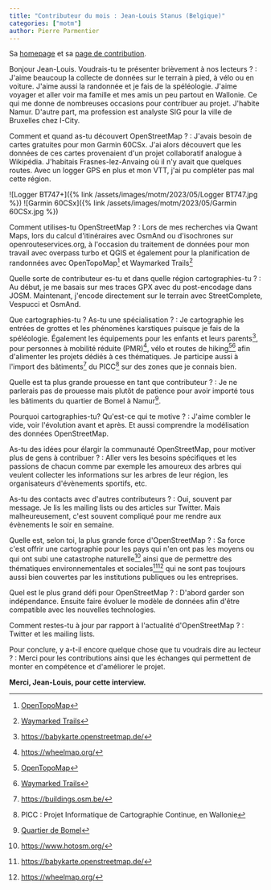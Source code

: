 ```yaml
---
title: "Contributeur du mois : Jean-Louis Stanus (Belgique)"
categories: ["motm"]
author: Pierre Parmentier
---
```


Sa [homepage](https://www.openstreetmap.org/user/Jean-Louis%20Stanus) et sa [page de contribution](https://hdyc.neis-one.org/?Jean-Louis%20Stanus).

Bonjour Jean-Louis. Voudrais-tu te présenter brièvement à nos lecteurs ?
: J'aime beaucoup la collecte de données sur le terrain à pied, à vélo ou en voiture. J'aime aussi la randonnée et je fais de la spéléologie. J'aime voyager et aller voir ma famille et mes amis un peu partout en Wallonie. Ce qui me donne de nombreuses occasions pour contribuer au projet. J'habite Namur. D'autre part, ma profession est analyste SIG pour la ville de Bruxelles chez I-City.

Comment et quand as-tu découvert OpenStreetMap ?
: J'avais besoin de cartes gratuites pour mon Garmin 60CSx. J'ai alors découvert que les données de ces cartes provenaient d'un projet collaboratif analogue à Wikipédia. J'habitais Frasnes-lez-Anvaing où il n'y avait que quelques routes. Avec un logger GPS en plus et mon VTT, j'ai pu compléter pas mal cette région.

![Logger BT747+]({% link /assets/images/motm/2023/05/Logger BT747.jpg %})
![Garmin 60CSx]({% link /assets/images/motm/2023/05/Garmin 60CSx.jpg %})

Comment utilises-tu OpenStreetMap ?
: Lors de mes recherches via Qwant Maps, lors du calcul d'itinéraires avec OsmAnd ou d'isochrones sur openrouteservices.org, à l'occasion du traitement de données pour mon travail avec overpass turbo et QGIS et également pour la planification de randonnées avec OpenTopoMap[^1] et Waymarked Trails[^2]

Quelle sorte de contributeur es-tu et dans quelle région cartographies-tu ?
: Au début, je me basais sur mes traces GPX avec du post-encodage dans JOSM. Maintenant, j'encode directement sur le terrain avec StreetComplete, Vespucci et OsmAnd.

Que cartographies-tu ? As-tu une spécialisation ?
: Je cartographie les entrées de grottes et les phénomènes karstiques puisque je fais de la spéléologie. Également les équipements pour les enfants et leurs parents[^3], pour personnes à mobilité réduite (PMR)[^4], vélo et routes de hiking[^1][^2] afin d'alimenter les projets dédiés à ces thématiques. Je participe aussi à l'import des bâtiments[^5] du PICC[^6] sur des zones que je connais bien.

Quelle est ta plus grande prouesse en tant que contributeur ?
: Je ne parlerais pas de prouesse mais plutôt de patience pour avoir importé tous les bâtiments du quartier de Bomel à Namur[^7].

Pourquoi cartographies-tu? Qu'est-ce qui te motive ?
: J'aime combler le vide, voir l'évolution avant et après. Et aussi comprendre la modélisation des données OpenStreetMap.

As-tu des idées pour élargir la communauté OpenStreetMap, pour motiver plus de gens à contribuer ?
: Aller vers les besoins spécifiques et les passions de chacun comme par exemple les amoureux des arbres qui veulent collecter les informations sur les arbres de leur région, les organisateurs d'évènements sportifs, etc.

As-tu des contacts avec d'autres contributeurs ?
: Oui, souvent par message. Je lis les mailing lists ou des articles sur Twitter. Mais malheureusement, c'est souvent compliqué pour me rendre aux évènements le soir en semaine.

Quelle est, selon toi, la plus grande force d'OpenStreetMap ?
: Sa force c'est offrir une cartographie pour les pays qui n'en ont pas les moyens ou qui ont subi une catastrophe naturelle[^8] ainsi que de permettre des thématiques environnementales et sociales[^3][^4] qui ne sont pas toujours aussi bien couvertes par les institutions publiques ou les entreprises.

Quel est le plus grand défi pour OpenStreetMap ?
: D'abord garder son indépendance. Ensuite faire évoluer le modèle de données afin d'être compatible avec les nouvelles technologies.

Comment restes-tu à jour par rapport à l'actualité d'OpenStreetMap ?
: Twitter et les mailing lists.

Pour conclure, y a-t-il encore quelque chose que tu voudrais dire au lecteur ?
: Merci pour les contributions ainsi que les échanges qui permettent de monter en compétence et d'améliorer le projet.

**Merci, Jean-Louis, pour cette interview.**

[^1]: [OpenTopoMap](https://opentopomap.org)
[^2]: [Waymarked Trails](https://waymarkedtrails.org/)
[^3]: <https://babykarte.openstreetmap.de/>
[^4]: <https://wheelmap.org/>
[^5]: <https://buildings.osm.be/>
[^6]: PICC : Projet Informatique de Cartographie Continue, en Wallonie
[^7]: [Quartier de Bomel](https://www.openstreetmap.org/#map=17/50.47237/4.86082)
[^8]: <https://www.hotosm.org/>
